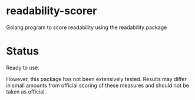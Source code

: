 # readability-scorer
Golang program to score readability using the readability package

# Status
Ready to use.

However, this package has not been extensively tested. Results may differ in small amounts from official scoring of
these measures and should not be taken as official.
